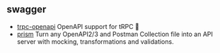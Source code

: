 ## swagger

- [trpc-openapi](https://github.com/jlalmes/trpc-openapi) OpenAPI support for tRPC 🧩
- [prism](https://github.com/stoplightio/prism) Turn any OpenAPI2/3 and Postman Collection file into an API server with mocking, transformations and validations.